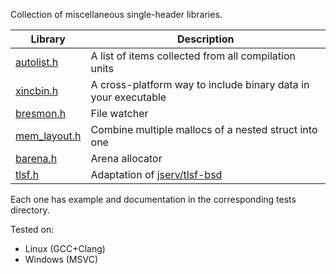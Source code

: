 Collection of miscellaneous single-header libraries.

|Library|Description|
|-------|-----------|
|[autolist.h](tests/autolist)|A list of items collected from all compilation units|
|[xincbin.h](tests/xincbin)|A cross-platform way to include binary data in your executable|
|[bresmon.h](tests/bresmon)|File watcher|
|[mem_layout.h](tests/mem_layout)|Combine multiple mallocs of a nested struct into one|
|[barena.h](tests/barena)|Arena allocator|
|[tlsf.h](tests/tlsf)|Adaptation of [jserv/tlsf-bsd](https://github.com/jserv/tlsf-bsd)|

Each one has example and documentation in the corresponding tests directory.

Tested on:

* Linux (GCC+Clang)
* Windows (MSVC)
